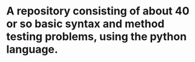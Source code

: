 # A repository consisting of about 40 or so basic syntax and method testing problems, using the python language.      
